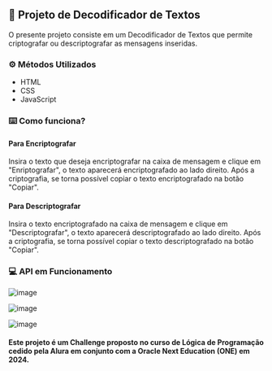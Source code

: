 ## 🚀 Projeto de Decodificador de Textos 

O presente projeto consiste em um Decodificador de Textos que permite criptografar ou descriptografar as mensagens inseridas.



### ⚙️ Métodos Utilizados

- HTML
- CSS
- JavaScript

### ⌨️ Como funciona?

#### Para Encriptografar
Insira o texto que deseja encriptografar na caixa de mensagem e clique em "Enriptografar", o texto aparecerá encriptografado ao lado direito. 
Após a criptografia, se torna possível copiar o texto encriptografado na botão "Copiar".

#### Para Descriptografar
Insira o texto encriptografado na caixa de mensagem e clique em "Descriptografar", o texto aparecerá descriptografado ao lado direito. 
Após a criptografia, se torna possível copiar o texto descriptografado na botão "Copiar".

### 💻 API em Funcionamento

![image](https://github.com/user-attachments/assets/6f1794f6-ea85-4078-8a97-25188645d88d)

![image](https://github.com/user-attachments/assets/adaaf1d5-81e8-4087-9736-69d3cfb44970)

![image](https://github.com/user-attachments/assets/65fc9339-d991-4881-acb5-1fb72cf79c6a)

#### Este projeto é um Challenge proposto no curso de Lógica de Programação cedido pela Alura em conjunto com a Oracle Next Education (ONE) em 2024.
